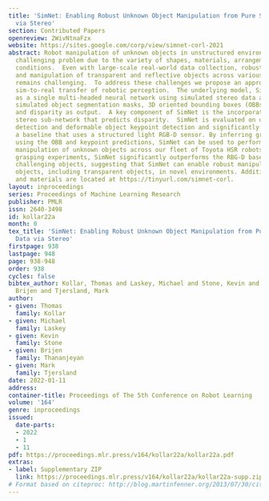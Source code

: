 ```yaml
---
title: 'SimNet: Enabling Robust Unknown Object Manipulation from Pure Synthetic Data
  via Stereo'
section: Contributed Papers
openreview: 2WivNtnaFzx
website: https://sites.google.com/corp/view/simnet-corl-2021
abstract: Robot manipulation of unknown objects in unstructured environments is a
  challenging problem due to the variety of shapes, materials, arrangements and lighting
  conditions.  Even with large-scale real-world data collection, robust perception
  and manipulation of transparent and reflective objects across various lighting conditions
  remains challenging.  To address these challenges we propose an approach to performing
  sim-to-real transfer of robotic perception.  The underlying model, SimNet, is trained
  as a single multi-headed neural network using simulated stereo data as input and
  simulated object segmentation masks, 3D oriented bounding boxes (OBBs), object keypoints
  and disparity as output.  A key component of SimNet is the incorporation of a learned
  stereo sub-network that predicts disparity.  SimNet is evaluated on unknown object
  detection and deformable object keypoint detection and significantly outperforms
  a baseline that uses a structured light RGB-D sensor. By inferring grasp positions
  using the OBB and keypoint predictions, SimNet can be used to perform end-to-end
  manipulation of unknown objects across our fleet of Toyota HSR robots. In object
  grasping experiments, SimNet significantly outperforms the RBG-D baseline on optically
  challenging objects, suggesting that SimNet can enable robust manipulation of unknown
  objects, including transparent objects, in novel environments. Additional visualizations
  and materials are located at https://tinyurl.com/simnet-corl.
layout: inproceedings
series: Proceedings of Machine Learning Research
publisher: PMLR
issn: 2640-3498
id: kollar22a
month: 0
tex_title: 'SimNet: Enabling Robust Unknown Object Manipulation from Pure Synthetic
  Data via Stereo'
firstpage: 938
lastpage: 948
page: 938-948
order: 938
cycles: false
bibtex_author: Kollar, Thomas and Laskey, Michael and Stone, Kevin and Thananjeyan,
  Brijen and Tjersland, Mark
author:
- given: Thomas
  family: Kollar
- given: Michael
  family: Laskey
- given: Kevin
  family: Stone
- given: Brijen
  family: Thananjeyan
- given: Mark
  family: Tjersland
date: 2022-01-11
address:
container-title: Proceedings of The 5th Conference on Robot Learning
volume: '164'
genre: inproceedings
issued:
  date-parts:
  - 2022
  - 1
  - 11
pdf: https://proceedings.mlr.press/v164/kollar22a/kollar22a.pdf
extras:
- label: Supplementary ZIP
  link: https://proceedings.mlr.press/v164/kollar22a/kollar22a-supp.zip
# Format based on citeproc: http://blog.martinfenner.org/2013/07/30/citeproc-yaml-for-bibliographies/
---
```

